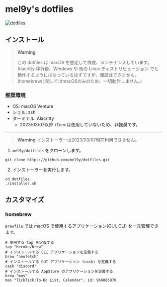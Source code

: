 # mel9y's dotfiles

![dotfiles](https://user-images.githubusercontent.com/82575685/223217356-9afdc7ad-1ad5-49b5-8e63-3104a5404f74.jpg)

## インストール

> **Warning**
>
> この dotfiles は macOS を想定して作成、メンテナンスしています。Alacritty 移行後、Windows や 他の Linux ディストリビューション でも動作するようにはなっているはずですが、保証はできません。(homebrewに関してはmacOSのみのため、一切動作しません。)

### 推奨環境

- OS: macOS Ventura
- シェル: zsh
- ターミナル: Alacritty
  - 2023/03/07以降 `iTerm` は使用していないため、非推奨です。

----

> **Warning**
> インストーラーは2023/03/07現在利用できません。

1. `mel9y/dotfiles` をクローンします。

```shell
git clone https://github.com/mel9y/dotfiles.git
```

2. インストーラーを実行します。

```shell
cd dotfiles
./installer.sh
```

## カスタマイズ

### homebrew

`Brewfile` では macOS で使用するアプリケーション(GUI, CLI) を一元管理できます。

```brewfile
# 使用する tap を定義する
tap "heroku/brew"
# インストールする CLI アプリケーションを定義する
brew "neofetch"
# インストールする GUI アプリケーション (cask) を定義する
cask "discord"
# インストールする AppStore のアプリケーションを定義する
brew "mas"
mas "TickTick:To-Do List, Calendar", id: 966085870
```

